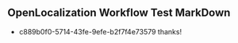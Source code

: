 ## OpenLocalization Workflow Test MarkDown
* c889b0f0-5714-43fe-9efe-b2f7f4e73579 thanks!

<!--HONumber=Aug16_HO5-->


